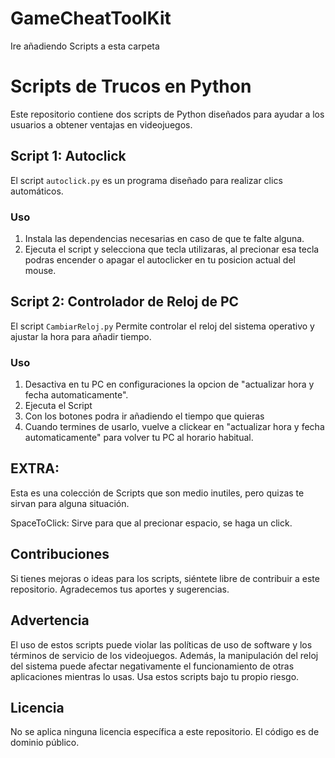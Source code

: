 # GameCheatToolKit

Ire añadiendo Scripts a esta carpeta

# Scripts de Trucos en Python

Este repositorio contiene dos scripts de Python diseñados para ayudar a los usuarios a obtener ventajas en videojuegos.

## Script 1: Autoclick

El script `autoclick.py` es un programa diseñado para realizar clics automáticos.

### Uso

1. Instala las dependencias necesarias en caso de que te falte alguna.
2. Ejecuta el script y selecciona que tecla utilizaras, al precionar esa tecla podras encender o apagar el autoclicker en tu posicion actual del mouse.

## Script 2: Controlador de Reloj de PC

El script `CambiarReloj.py` Permite controlar el reloj del sistema operativo y ajustar la hora para añadir tiempo. 

### Uso

1. Desactiva en tu PC en configuraciones la opcion de "actualizar hora y fecha automaticamente".
2. Ejecuta el Script
3. Con los botones podra ir añadiendo el tiempo que quieras
4. Cuando termines de usarlo, vuelve a clickear en "actualizar hora y fecha automaticamente" para volver tu PC al horario habitual.


## EXTRA:
Esta es una colección de Scripts que son medio inutiles, pero quizas te sirvan para alguna situación.

SpaceToClick: Sirve para que al precionar espacio, se haga un click.


## Contribuciones
Si tienes mejoras o ideas para los scripts, siéntete libre de contribuir a este repositorio. Agradecemos tus aportes y sugerencias.
   
## Advertencia
El uso de estos scripts puede violar las políticas de uso de software y los términos de servicio de los videojuegos. Además, la manipulación del reloj del sistema puede afectar negativamente el funcionamiento de otras aplicaciones mientras lo usas. Usa estos scripts bajo tu propio riesgo.

## Licencia

No se aplica ninguna licencia específica a este repositorio. El código es de dominio público.

